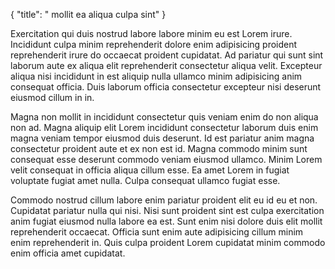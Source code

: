 {
  "title": " mollit ea aliqua culpa sint"
}

Exercitation qui duis nostrud labore labore minim eu est Lorem irure. Incididunt culpa minim reprehenderit dolore enim adipisicing proident reprehenderit irure do occaecat proident cupidatat. Ad pariatur qui sunt sint laborum aute ex aliqua elit reprehenderit consectetur aliqua velit. Excepteur aliqua nisi incididunt in est aliquip nulla ullamco minim adipisicing anim consequat officia. Duis laborum officia consectetur excepteur nisi deserunt eiusmod cillum in in.

Magna non mollit in incididunt consectetur quis veniam enim do non aliqua non ad. Magna aliquip elit Lorem incididunt consectetur laborum duis enim magna veniam tempor eiusmod duis deserunt. Id est pariatur anim magna consectetur proident aute et ex non est id. Magna commodo minim sunt consequat esse deserunt commodo veniam eiusmod ullamco. Minim Lorem velit consequat in officia aliqua cillum esse. Ea amet Lorem in fugiat voluptate fugiat amet nulla. Culpa consequat ullamco fugiat esse.

Commodo nostrud cillum labore enim pariatur proident elit eu id eu et non. Cupidatat pariatur nulla qui nisi. Nisi sunt proident sint est culpa exercitation anim fugiat eiusmod nulla labore ea est. Sunt enim nisi dolore duis elit mollit reprehenderit occaecat. Officia sunt enim aute adipisicing cillum minim enim reprehenderit in. Quis culpa proident Lorem cupidatat minim commodo enim officia amet cupidatat.